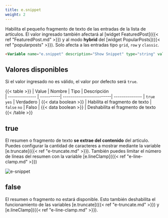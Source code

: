 ```yaml
---
title: e.snippet
weight: 2
---
```


Habilita el pequeño fragmento de texto de las entradas de la lista de artículos. El valor ingresado también afectará al [widget FeaturedPost]({{< ref "FeaturedPost.md" >}}) y al modo **hybrid** del [widget PopularPosts]({{< ref "popularposts" >}}). Solo afecta a las entradas tipo `grid`, `row` y `classic`.

```html
<Variable name="e.snippet" description="Show Snippet" type="string" value="true"/>
```

## Valores disponibles

Si el valor ingresado no es válido, el valor por defecto será `true`.

{{< table >}}
| Value          | Nombre    | Tipo                    | Descripción   
| -------------- | ----------| ------------------------| --------------
| `true` `yes`   | Verdadero | {{< data boolean >}}    | Habilita el fragmento de texto
| `false` `no`   | Falso     | {{< data boolean >}}    | Deshabilita el fragmento de texto
{{< /table >}}


## true

El resumen o fragmento de texto **se extrae del contenido** del articulo. Puedes configurar la cantidad de caracteres a mostrar mediante la variable [e.truncate]({{< ref "e-truncate.md" >}}). También puedes limitar el número de líneas del resumen con la variable [e.lineClamp]({{< ref "e-line-clamp.md" >}})

![e-snippet](/images/variables/cards/e-snippet.png)


## false

El resumen o fragmento no estará disponible. Esto también deshabilita el funcionamiento de las variables [e.truncate]({{< ref "e-truncate.md" >}}) y [e.lineClamp]({{< ref "e-line-clamp.md" >}}).